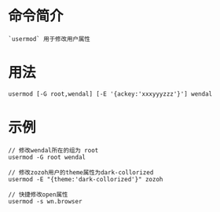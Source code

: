 # 命令简介 

	`usermod` 用于修改用户属性

# 用法

	usermod [-G root,wendal] [-E '{ackey:'xxxyyyzzz'}'] wendal
	
# 示例

	// 修改wendal所在的组为 root
	usermod -G root wendal
	
	// 修改zozoh用户的theme属性为dark-collorized
	usermod -E "{theme:'dark-collorized'}" zozoh
	
	// 快捷修改open属性
	usermod -s wn.browser
	
